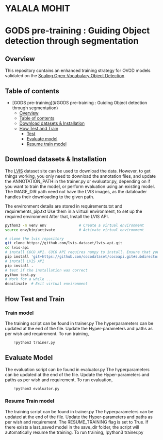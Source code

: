 # YALALA MOHIT

# GODS pre-training : Guiding Object detection through segmentation

## Overview

This repository contains an enhanced training strategy for OVOD models validated on the [Scaling Open-Vocabulary Object Detection](https://arxiv.org/pdf/2306.09683v2.pdf).

## Table of contents

- [GODS pre-training](#GODS pre-training : Guiding Object detection through segmentation)
    - [Overview](#overview)
    - [Table of contents](#table-of-contents)
    - [Download datasets & Installation](#download-datasets)
    - [How Test and Train](#how-test-and-train)
      - [Test](#test)
      - [Evaluate model](#Evaluate-model)
      - [Resume train model](#resume-train-model)

## Download datasets & Installation

The [LVIS](https://www.lvisdataset.org/dataset) dataset site can be used to download the data.
However, to get things working, you only need to download the annotation files, and update the ANNOTATION_PATH in the trainer.py or evaluator.py, depending on if you want to train the model, or perform evaluation using an existing model. The IMAGE_DIR path need not have the LVIS images, as the dataloader handles their downloading to the given path.

The environment details are stored in requirements.txt and requirements_pip.txt
Use them in a virtual environment, to set up the required environment
After that, Install the LVIS API.
```bash
python3 -m venv env               # Create a virtual environment
source env/bin/activate           # Activate virtual environment

# clone the lvis repository
git clone https://github.com/lvis-dataset/lvis-api.git
cd lvis-api
# install COCO API. COCO API requires numpy to install. Ensure that you installed numpy.
pip install 'git+https://github.com/cocodataset/cocoapi.git#subdirectory=PythonAPI'
# install LVIS API
pip install .
# test if the installation was correct
python test.py
# Work for a while ...
deactivate  # Exit virtual environment
```

## How Test and Train

### Train model
The training script can be found in trainer.py
The hyperparameters can be updated at the end of the file.
Update the Hyper-parameters and paths as per wish and requirement.
To run training,
```bash
    !python3 trainer.py
```

## Evaluate Model
The evaluation script can be found in evaluator.py
The hyperparameters can be updated at the end of the file.
Update the Hyper-parameters and paths as per wish and requirement.
To run evaluation,
```bash
    !python3 evaluator.py
```

### Resume Train model
The training script can be found in trainer.py
The hyperparameters can be updated at the end of the file.
Update the Hyper-parameters and paths as per wish and requirement.
The RESUME_TRAINING flag is set to True. If there exists a last_saved model in the save_dir folder,
the script will automatically resume the training.
To run training,
    !python3 trainer.py
